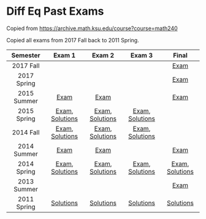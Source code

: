 # Diff Eq Past Exams

Copied from <https://archive.math.ksu.edu/course?course=math240>

Copied all exams from 2017 Fall back to 2011 Spring.

|Semester|Exam 1|Exam 2|Exam 3|Final|
|:---:|:---:|:---:|:---:|:---:|
| 2017 Fall |  |  |  | [Exam](./exams/2017-fall-final.pdf) | 
| 2017 Spring |  |  |  | [Exam](./exams/2017-spring-final.pdf) | 
| 2015 Summer | [Exam](./exams/2015-summer-exam1.pdf) | [Exam](./exams/2015-summer-exam2.pdf) |  | [Exam](./exams/2015-summer-final.pdf) | 
| 2015 Spring | [Exam](./exams/2015-spring-exam1.pdf), [Solutions](./exams/2015-spring-exam1-sol.pdf) | [Exam](./exams/2015-spring-exam2.pdf), [Solutions](./exams/2015-spring-exam2-sol.pdf) | [Exam](./exams/2015-spring-exam3.pdf), [Solutions](./exams/2015-spring-exam3-sol.pdf) |  | 
| 2014 Fall | [Exam](./exams/2014-fall-exam1.pdf), [Solutions](./exams/2014-fall-exam1-sol.pdf) | [Exam](./exams/2014-fall-exam2.pdf), [Solutions](./exams/2014-fall-exam2-sol.pdf) | [Exam](./exams/2014-fall-exam3.pdf), [Solutions](./exams/2014-fall-exam3-sol.pdf) |  | 
| 2014 Summer | [Exam](./exams/2014-summer-exam1.pdf) | [Exam](./exams/2014-summer-exam2.pdf) |  | [Exam](./exams/2014-summer-final.pdf) | 
| 2014 Spring | [Exam](./exams/2014-spring-exam1.pdf), [Solutions](./exams/2014-spring-exam1-sol.pdf) | [Exam](./exams/2014-spring-exam2.pdf), [Solutions](./exams/2014-spring-exam2-sol.pdf) | [Exam](./exams/2014-spring-exam3.pdf), [Solutions](./exams/2014-spring-exam3-sol.pdf) | [Exam](./exams/2014-spring-final.pdf), [Solutions](./exams/2014-spring-final-sol.pdf) | 
| 2013 Summer |  |  |  | [Exam](./exams/2013-summer-final.pdf) | 
| 2011 Spring | [Solutions](./exams/2011-spring-exam1-sol.pdf) | [Solutions](./exams/2011-spring-exam2-sol.pdf) | [Solutions](./exams/2011-spring-exam3-sol.pdf) | [Solutions](./exams/2011-spring-final-sol.pdf) | 

